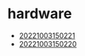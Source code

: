 # hardware
- [20221003150221](/zet/20221003150221/README.md)
- [20221003150220](/zet/20221003150220/README.md)

